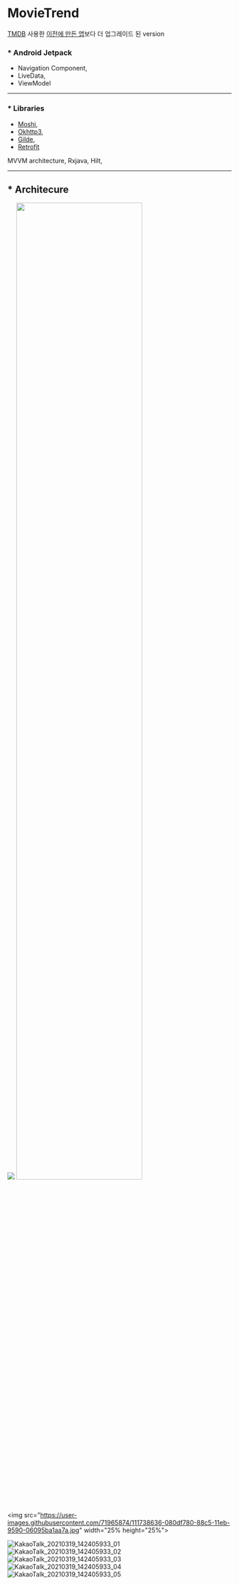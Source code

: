 # MovieTrend


[TMDB](https://www.themoviedb.org/) 사용한 [이전에 만든 앱](https://github.com/SwKims/MVVM_MovieApp)보다 더 업그레이드 된 version



### * Android Jetpack
- Navigation Component,   
- LiveData,   
- ViewModel
- - -
 
### * Libraries
  
- [Moshi](https://github.com/square/moshi),   
- [Okhttp3](https://github.com/square/okhttp),   
- [Gilde](https://github.com/bumptech/glide),    
- [Retrofit](https://github.com/square/retrofit)

MVVM architecture, Rxjava, Hilt,   
- - -

## * Architecure

<img src="https://user-images.githubusercontent.com/71965874/107483462-6f4cd380-6bc4-11eb-86b3-a9e43e9eb98e.PNG">


<img src="https://user-images.githubusercontent.com/71965874/111738338-86b66500-88c4-11eb-995a-a27435a17abd.PNG" width="75%" height="75%">

<img src="https://user-images.githubusercontent.com/71965874/111738636-080df780-88c5-11eb-9590-06095ba1aa7a.jpg" width="25% height="25%">


                                                                                                                                        
![KakaoTalk_20210319_142405933_01](https://user-images.githubusercontent.com/71965874/111738642-093f2480-88c5-11eb-8923-110317f36e10.jpg)
![KakaoTalk_20210319_142405933_02](https://user-images.githubusercontent.com/71965874/111738645-09d7bb00-88c5-11eb-8d66-6c0096e002fc.jpg)
![KakaoTalk_20210319_142405933_03](https://user-images.githubusercontent.com/71965874/111738647-0b08e800-88c5-11eb-9232-91e7e1221d0c.jpg)
![KakaoTalk_20210319_142405933_04](https://user-images.githubusercontent.com/71965874/111738648-0b08e800-88c5-11eb-8b4c-8b06c08ec453.jpg)
![KakaoTalk_20210319_142405933_05](https://user-images.githubusercontent.com/71965874/111738649-0ba17e80-88c5-11eb-9d8a-ed6de6d9de83.jpg)


